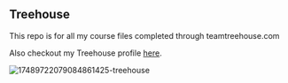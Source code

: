 ## Treehouse

This repo is for all my course files completed through teamtreehouse.com

Also checkout my Treehouse profile [here](https://teamtreehouse.com/mikehatch).

![17489722079084861425-treehouse](https://user-images.githubusercontent.com/4390485/43985031-ff86a27c-9cc9-11e8-86cf-db348518b305.jpg)

